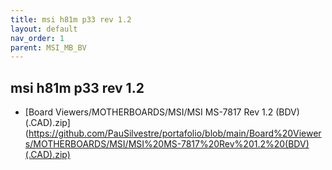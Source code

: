 ```yaml
---
title: msi h81m p33 rev 1.2
layout: default
nav_order: 1
parent: MSI_MB_BV
---
```


## msi h81m p33 rev 1.2

- [Board Viewers/MOTHERBOARDS/MSI/MSI MS-7817 Rev 1.2 (BDV)(.CAD).zip] (https://github.com/PauSilvestre/portafolio/blob/main/Board%20Viewers/MOTHERBOARDS/MSI/MSI%20MS-7817%20Rev%201.2%20(BDV)(.CAD).zip)
